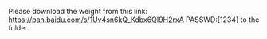 Please download the weight from this link: https://pan.baidu.com/s/1Uv4sn6kQ_Kdbx6QI9H2rxA PASSWD:[1234] to the folder.

